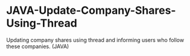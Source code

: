 # JAVA-Update-Company-Shares-Using-Thread
Updating company shares using thread and informing users who follow these companies. (JAVA)
